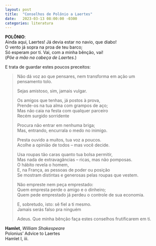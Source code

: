 ```yaml
---
layout: post
title:  "Conselhos de Polônio a Laertes"
date:   2023-03-13 08:00:00 -0300
categories: literatura
---
```

**POLÔNIO**:  
Ainda aqui, Laertes! Já devia estar no navio, que diabo!  
O vento já sopra na proa de teu barco;  
Só esperam por ti. Vai, com a minha bênção, vai!  
  (_Põe a mão na cabeça de Laertes._)  

E trata de guardar estes poucos preceitos:

>Não dá voz ao que pensares, nem transforma em ação um pensamento tolo.  
>  
>Sejas amistoso, sim, jamais vulgar.  
>  
>Os amigos que tenhas, já postos à prova,  
>Prende-os na tua alma com grampos de aço;  
>Mas não caia na festa com qualquer parceiro  
>Recém surgido sorridente  
>  
>Procura não entrar em nenhuma briga;  
>Mas, entrando, encurrala o medo no inimigo.  
>  
>Presta ouvido a muitos, tua voz a poucos.  
>Acolhe a opinião de todos – mas você decide.  
>  
>Usa roupas tão caras quanto tua bolsa permitir,  
>Mas nada de extravagâncias – ricas, mas não pomposas.  
>O hábito revela o homem,  
>E, na França, as pessoas de poder ou posição  
>Se mostram distintas e generosas pelas roupas que vestem.  
>  
>Não empreste nem peça emprestado:  
>Quem empresta perde o amigo e o dinheiro;  
>Quem pede emprestado já perdeu o controle de sua economia.  
>  
>E, sobretudo, isto: sê fiel a ti mesmo.  
>Jamais serás falso pra ninguém  
>  
>Adeus. Que minha bênção faça estes conselhos frutificarem em ti.

**Hamlet**, _William Shakespeare_  
Polonius’ Advice to Laertes  
Hamlet I, iii.
